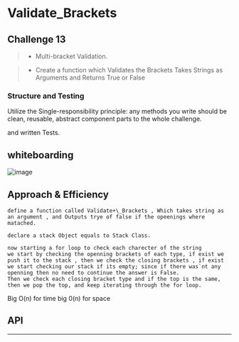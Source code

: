 # Validate_Brackets

## Challenge 13

> - Multi-bracket Validation.

> - Create a function which Validates the Brackets
>   Takes Strings as Arguments and Returns True or False

### Structure and Testing

Utilize the Single-responsibility principle: any methods you write should be clean, reusable, abstract component parts to the whole challenge.

and written Tests.

## whiteboarding

![image](./validate_brackets.png)

## Approach & Efficiency

    define a function called Validate+\_Brackets , Which takes string as an argument , and Outputs trye of false if the opeenings where matached.

    declare a stack Object equals to Stack Class.

    now starting a for loop to check each charecter of the string
    we start by checking the openning brackets of each type, if exist we push it to the stack , then we check the closing brackets , if exist we start checking our stack if its empty; since if there was`nt any openning then no need to continue the answer is False.
    Then we check each closing bracket type and if the top is the same, then we pop the top, and keep iterating through the for loop.

Big O(n) for time
big 0(n) for space

## API

---
